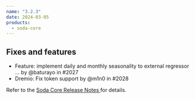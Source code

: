 ```yaml
---
name: "3.2.3"
date: 2024-03-05
products:
  - soda-core
---
```


## Fixes and features

* Feature: implement daily and monthly seasonality to external regressor … by @baturayo in #2027
* Dremio: Fix token support by @m1n0 in #2028

Refer to the <a href="https://github.com/sodadata/soda-core/releases" target="_blank">Soda Core Release Notes </a> for details.